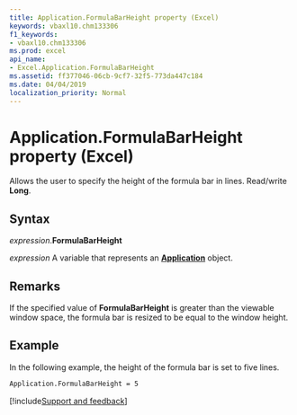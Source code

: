 ```yaml
---
title: Application.FormulaBarHeight property (Excel)
keywords: vbaxl10.chm133306
f1_keywords:
- vbaxl10.chm133306
ms.prod: excel
api_name:
- Excel.Application.FormulaBarHeight
ms.assetid: ff377046-06cb-9cf7-32f5-773da447c184
ms.date: 04/04/2019
localization_priority: Normal
---
```



# Application.FormulaBarHeight property (Excel)

Allows the user to specify the height of the formula bar in lines. Read/write **Long**.


## Syntax

_expression_.**FormulaBarHeight**

_expression_ A variable that represents an **[Application](Excel.Application(object).md)** object.


## Remarks

If the specified value of **FormulaBarHeight** is greater than the viewable window space, the formula bar is resized to be equal to the window height.


## Example

In the following example, the height of the formula bar is set to five lines.


```vb
Application.FormulaBarHeight = 5 
```




[!include[Support and feedback](~/includes/feedback-boilerplate.md)]